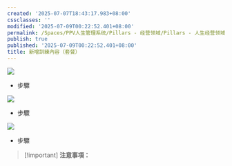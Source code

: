 ```yaml
---
created: '2025-07-07T18:43:17.983+08:00'
cssclasses: ''
modified: '2025-07-09T00:22:52.401+08:00'
permalink: /Spaces/PPV人生管理系统/Pillars - 经营领域/Pillars - 人生经营领域/运动/增肌减脂计划/力量训练动作库/新增訓練內容（套餐）.md
publish: true
published: '2025-07-09T00:22:52.401+08:00'
title: 新增訓練內容（套餐）
---
```

[![](https://www.notion.so)](https://www.notion.so)

- 步驟
    

[![](https://www.notion.so)](https://www.notion.so)

- 步驟
    

[![](https://www.notion.so)](https://www.notion.so)

- 步驟
    

> [!important] **注意事項：**
> 
>   
>